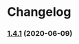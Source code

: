 # Changelog

### [1.4.1](https://github.com/mseele/sve-website/compare/v1.4.0...v1.4.1) (2020-06-09)
